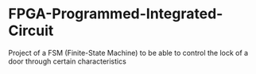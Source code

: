 # FPGA-Programmed-Integrated-Circuit
Project of a FSM (Finite-State Machine) to be able to control the lock of a door through certain characteristics
